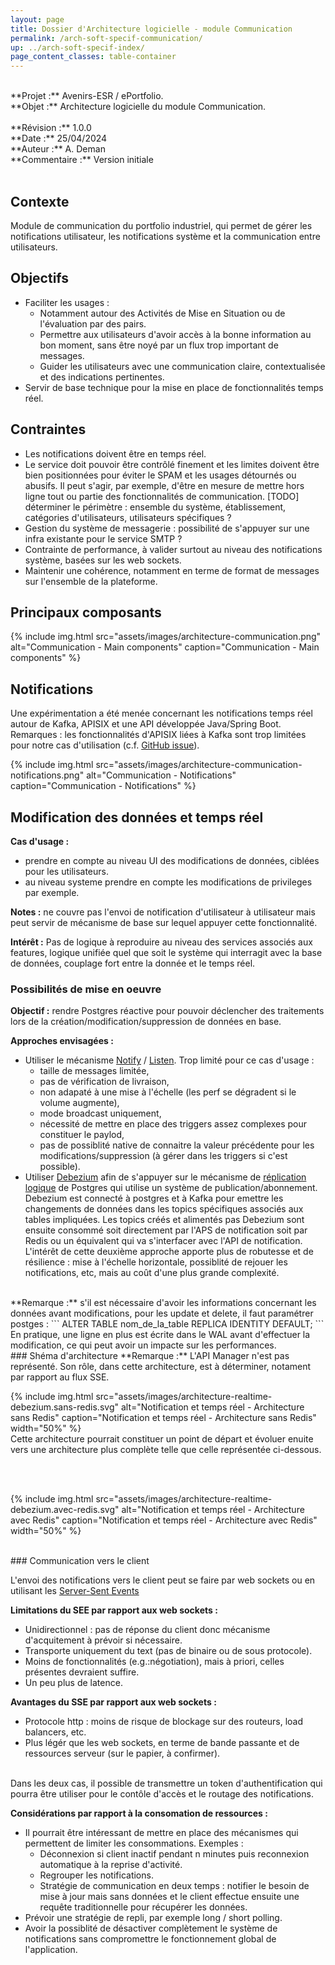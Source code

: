 ```yaml
---
layout: page
title: Dossier d'Architecture logicielle - module Communication
permalink: /arch-soft-specif-communication/
up: ../arch-soft-specif-index/
page_content_classes: table-container
---
```


<br/>
**Projet :** Avenirs-ESR / ePortfolio. <br/>
**Objet :** Architecture logicielle du module Communication.<br/>
<br/>
**Révision :** 1.0.0<br/>
**Date :** 25/04/2024<br/>
**Auteur :** A. Deman<br/>
**Commentaire :** Version initiale<br/>
<br/>

## Contexte
Module de communication du portfolio industriel, qui permet de gérer les notifications utilisateur, les notifications système et la communication entre utilisateurs. 

## Objectifs 
- Faciliter les usages : 
  - Notamment autour des Activités de Mise en Situation ou de l'évaluation par des pairs. 
  - Permettre aux utilisateurs d'avoir accès à la bonne information au bon moment, sans être noyé par un flux trop important de messages.
  - Guider les utilisateurs avec une communication claire, contextualisée et des indications pertinentes.
- Servir de base technique pour la mise en place de fonctionnalités temps réel.


## Contraintes
- Les notifications doivent être en temps réel.
- Le service doit pouvoir être contrôlé finement et les limites doivent être bien positionnées pour éviter le SPAM et les usages détournés ou abusifs. Il peut s'agir, par exemple, d'être en mesure de mettre hors ligne tout ou partie des fonctionnalités de communication. [TODO] déterminer le périmètre : ensemble du système, établissement, catégories d'utilisateurs, utilisateurs spécifiques ?
- Gestion du système de messagerie : possibilité de s'appuyer sur une infra existante pour le service SMTP ? 
- Contrainte de performance, à valider surtout au niveau des notifications système, basées sur les web sockets.
- Maintenir une cohérence, notamment en terme de format de messages sur l'ensemble de la plateforme.


## Principaux composants

{% include img.html
        src="assets/images/architecture-communication.png"
        alt="Communication - Main components"
        caption="Communication - Main components"
%}

## Notifications
Une expérimentation a été menée concernant les notifications temps réel autour de Kafka, APISIX et une API développée Java/Spring Boot.<br/>
Remarques : les fonctionnalités d'APISIX liées à Kafka sont trop limitées pour notre cas d'utilisation (c.f. [GitHub issue](https://github.com/apache/apisix/issues/10947#issuecomment-2014182230)).  

{% include img.html
        src="assets/images/architecture-communication-notifications.png"
        alt="Communication - Notifications"
        caption="Communication - Notifications"
%}

## Modification des données et temps réel

**Cas d'usage :** 
- prendre en compte au niveau UI des modifications de données, ciblées pour les utilisateurs. 
- au niveau systeme prendre en compte les modifications de privileges par exemple.

**Notes :** ne couvre pas l'envoi de notification d'utilisateur à utilisateur mais peut servir de mécanisme de base sur lequel appuyer cette fonctionnalité.

**Intérêt :** Pas de logique à reproduire au niveau des services associés aux features, logique unifiée quel que soit le système qui interragit avec la base de données, couplage fort entre la donnée et le temps réel. 

### Possibilités de mise en oeuvre

**Objectif :** rendre Postgres réactive pour pouvoir déclencher des traitements lors de la création/modification/suppression de données en base. 

**Approches envisagées :**
- Utiliser le mécanisme [Notify](https://www.postgresql.org/docs/current/sql-notify.html) / [Listen](https://www.postgresql.org/docs/current/sql-listen.html). Trop limité pour ce cas d'usage :
  - taille de messages limitée,
  - pas de vérification de livraison,
  - non adapaté à une mise à l'échelle (les perf se dégradent si le volume augmente),
  - mode broadcast uniquement,
  - nécessité de mettre en place des triggers assez complexes pour constituer le paylod,
  - pas de possiblité native de connaitre la valeur précédente pour les modifications/suppression (à gérer dans les triggers si c'est possible).<br/>
- Utiliser [Debezium](https://debezium.io/) afin de s'appuyer sur le mécanisme de [réplication logique](https://docs.postgresql.fr/10/logical-replication.html) de Postgres qui utilise un système de publication/abonnement. Debezium est connecté à postgres et à Kafka pour emettre les changements de données dans les topics spécifiques associés aux tables impliquées. Les topics créés et alimentés pas Debezium sont ensuite consommé soit directement par l'APS de notification soit par Redis ou un équivalent qui va s'interfacer avec l'API de notification. L'intérêt de cette deuxième approche apporte plus de robutesse et de résilience : mise à l'échelle horizontale, possiblité de rejouer les notifications, etc, mais au coût d'une plus grande complexité.
<br/>
**Remarque :** s'il est nécessaire d'avoir les informations concernant les données avant modifications, pour les update et delete, il faut paramétrer postges : 
```
ALTER TABLE nom_de_la_table REPLICA IDENTITY DEFAULT;
```
En pratique, une ligne en plus est écrite dans le WAL avant d'effectuer la modification, ce qui peut avoir un impacte sur les performances.

<br/>
### Shéma d'architecture
**Remarque :** L'API Manager n'est pas représenté. Son rôle, dans cette architecture, est à déterminer, notament par rapport au flux SSE.

{% include img.html
        src="assets/images/architecture-realtime-debezium.sans-redis.svg"
        alt="Notification et temps réel - Architecture sans Redis"
        caption="Notification et temps réel - Architecture sans Redis"
        width="50%"
%}
<br/>
Cette architecture pourrait constituer un point de départ et évoluer enuite vers une architecture plus complète telle que celle représentée ci-dessous.

<br/><br/>

{% include img.html
        src="assets/images/architecture-realtime-debezium.avec-redis.svg"
        alt="Notification et temps réel - Architecture avec Redis"
        caption="Notification et temps réel - Architecture avec Redis"
        width="50%"
%}

<br/>
### Communication vers le client

L'envoi des notifications vers le client peut se faire par web sockets ou en utilisant les [Server-Sent Events](https://developer.mozilla.org/en-US/docs/Web/API/Server-sent_events/Using_server-sent_events.)
<br/>

**Limitations du SEE par  rapport aux web sockets :**
- Unidirectionnel : pas de réponse du client donc mécanisme d'acquitement à prévoir si nécessaire.
- Transporte uniquement du text (pas de binaire ou de sous protocole).
- Moins de fonctionnalités (e.g.:négotiation), mais à priori, celles présentes devraient suffire. 
- Un peu plus de latence.

**Avantages du SSE par rapport aux web sockets :**
- Protocole http : moins de risque de blockage sur des routeurs, load balancers, etc.
- Plus légér que les web sockets, en terme de bande passante et de ressources serveur (sur le papier, à confirmer).
<br/>
Dans les deux cas, il possible de transmettre un token d'authentification qui pourra être utiliser pour le contôle d'accès et le routage des notifications.

**Considérations par rapport à la consomation de ressources :**
- Il pourrait être intéressant de mettre en place des mécanismes qui permettent de limiter les consommations. Exemples :
   - Déconnexion si client inactif pendant n minutes puis reconnexion automatique à la reprise d'activité.
   - Regrouper les notifications.
   - Stratégie de communication en deux temps : notifier le besoin de mise à jour mais sans données et le client effectue ensuite une requête traditionnelle pour récupérer les données. 
- Prévoir une stratégie de repli, par exemple long / short polling.
- Avoir la possiblité de désactiver complètement le système de notifications sans compromettre le fonctionnement global de l'application.

